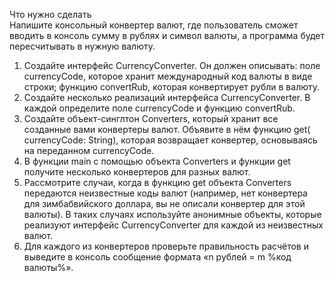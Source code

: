 Что нужно сделать  
Напишите консольный конвертер валют, где пользователь сможет вводить в консоль сумму в рублях и символ валюты, а
программа будет пересчитывать в нужную валюту.

1. Создайте интерфейс CurrencyConverter. Он должен описывать:
поле currencyCode, которое хранит международный код валюты в виде строки;
функцию convertRub, которая конвертирует рубли в валюту.
2. Создайте несколько реализаций интерфейса CurrencyConverter. В каждой определите поле currencyCode и функцию convertRub.
3. Создайте объект-синглтон Converters, который хранит все созданные вами конвертеры валют. Объявите в нём функцию get(
currencyCode: String), которая возвращает конвертер, основываясь на переданном currencyCode.
4. В функции main с помощью объекта Converters и функции get получите несколько конвертеров для разных валют.
5. Рассмотрите случаи, когда в функцию get объекта Converters передаются неизвестные коды валют (например, нет конвертера
для зимбабвийского доллара, вы не описали конвертер для этой валюты). В таких случаях используйте анонимные объекты,
которые реализуют интерфейс CurrencyConverter для каждой из неизвестных валют.
6. Для каждого из конвертеров проверьте правильность расчётов и выведите в консоль сообщение формата «n рублей = m %код
валюты%».
